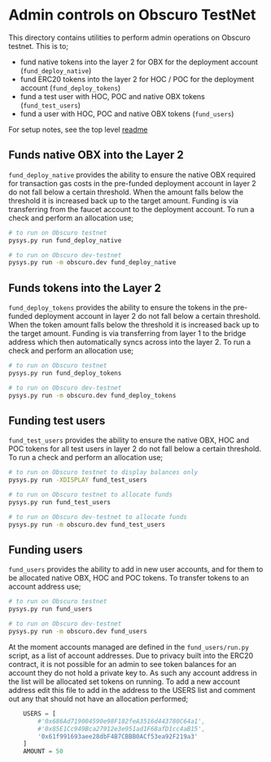 Admin controls on Obscuro TestNet
=================================
This directory contains utilities to perform admin operations on Obscuro testnet. This is to;

- fund native tokens into the layer 2 for OBX for the deployment account (`fund_deploy_native`)
- fund ERC20 tokens into the layer 2 for HOC / POC for the deployment account (`fund_deploy_tokens`)
- fund a test user with HOC, POC and native OBX tokens (`fund_test_users`)
- fund a user with HOC, POC and native OBX tokens (`fund_users`)

For setup notes, see the top level [readme](../README.md)

Funds native OBX into the Layer 2
---------------------------------
`fund_deploy_native` provides the ability to ensure the native OBX required for transaction gas costs in the pre-funded 
deployment account in layer 2 do not fall below a certain threshold. When the amount falls below the threshold it is 
increased back up to the target amount. Funding is via transferring from the faucet account to the deployment account. 
To run a check and perform an allocation use;

```bash
# to run on Obscuro testnet 
pysys.py run fund_deploy_native

# to run on Obscuro dev-testnet 
pysys.py run -m obscuro.dev fund_deploy_native
```

Funds tokens into the Layer 2
-----------------------------
`fund_deploy_tokens` provides the ability to ensure the tokens in the pre-funded deployment account in layer 2 do not 
fall below a certain threshold. When the token amount falls below the threshold it is increased back up to the target 
amount. Funding is via transferring from layer 1 to the bridge address which then automatically syncs across into the 
layer 2. To run a check and perform an allocation use;

```bash
# to run on Obscuro testnet 
pysys.py run fund_deploy_tokens

# to run on Obscuro dev-testnet 
pysys.py run -m obscuro.dev fund_deploy_tokens
```

Funding test users
------------------
`fund_test_users` provides the ability to ensure the native OBX, HOC and POC tokens for all test users in layer 2 do not
fall below a certain threshold. To run a check and perform an allocation use;

```bash
# to run on Obscuro testnet to display balances only
pysys.py run -XDISPLAY fund_test_users

# to run on Obscuro testnet to allocate funds
pysys.py run fund_test_users

# to run on Obscuro dev-testnet to allocate funds
pysys.py run -m obscuro.dev fund_test_users
```

Funding users
-------------
`fund_users` provides the ability to add in new user accounts, and for them to be allocated native OBX, HOC and POC 
tokens. To transfer tokens to an account address use;

```bash
# to run on Obscuro testnet 
pysys.py run fund_users

# to run on Obscuro dev-testnet 
pysys.py run -m obscuro.dev fund_users
```

At the moment accounts managed are defined in the `fund_users/run.py` script, as a list of account addresses. Due to 
privacy built into the ERC20 contract, it is not possible for an admin to see token balances for an account they do not 
hold a private key to. As such any account address in the list will be allocated set tokens on running. To add a new 
account address edit this file to add in the address to the USERS list and comment out any that should not have an 
allocation performed; 

```python
    USERS = [
        #'0x686Ad719004590e98F182feA3516d443780C64a1',
        #'0x85E1Cc949Bca27912e3e951ad1F68afD1cc4aB15',
        '0x61f991693aee28dbF4B7CBBB0ACf53ea92F219a3'
    ]
    AMOUNT = 50
```



